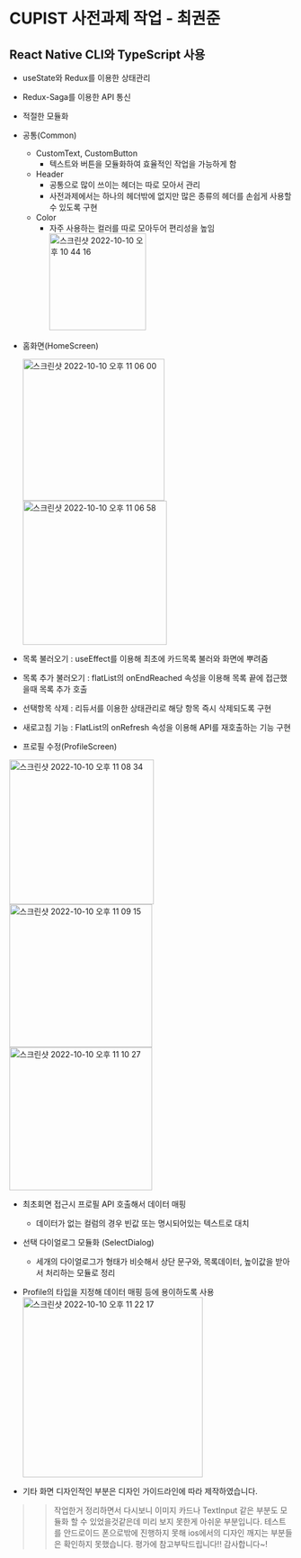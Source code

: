 # CUPIST 사전과제 작업 - 최권준

## React Native CLI와 TypeScript 사용
- useState와 Redux를 이용한 상태관리
- Redux-Saga를 이용한 API 통신
- 적절한 모듈화

- 공통(Common)
    - CustomText, CustomButton
        - 텍스트와 버튼을 모듈화하여 효율적인 작업을 가능하게 함
    - Header
        - 공통으로 많이 쓰이는 헤더는 따로 모아서 관리
        - 사전과제에서는 하나의 헤더밖에 없지만 많은 종류의 헤더를 손쉽게 사용할수 있도록 구현
    - Color
        - 자주 사용하는 컬러를 따로 모아두어 편리성을 높임
          <img width="172" alt="스크린샷 2022-10-10 오후 10 44 16" src="https://user-images.githubusercontent.com/89247938/194880429-78caf234-ad62-4bfc-9488-3c8fc8d10fb8.png">


- 홈화면(HomeScreen)

  <img width="252" alt="스크린샷 2022-10-10 오후 11 06 00" src="https://user-images.githubusercontent.com/89247938/194884810-376f6f38-8cf5-4824-aa7d-72d54c993b01.png"><img width="256" alt="스크린샷 2022-10-10 오후 11 06 58" src="https://user-images.githubusercontent.com/89247938/194885061-24af462a-4146-40f4-af93-620f1b5ae3ab.png">


- 목록 불러오기 : useEffect를 이용해 최초에 카드목록 불러와 화면에 뿌려줌
- 목록 추가 불러오기 : flatList의 onEndReached 속성을 이용해 목록 끝에 접근했을때 목록 추가 호출
- 선택항목 삭제 : 리듀서를 이용한 상태관리로 해당 항목 즉시 삭제되도록 구현
- 새로고침 기능 : FlatList의 onRefresh 속성을 이용해 API를 재호출하는 기능 구현

- 프로필 수정(ProfileScreen)


<img width="257" alt="스크린샷 2022-10-10 오후 11 08 34" src="https://user-images.githubusercontent.com/89247938/194885441-f42a59b3-5a01-4766-87e1-5a049c52a4e0.png"><img width="254" alt="스크린샷 2022-10-10 오후 11 09 15" src="https://user-images.githubusercontent.com/89247938/194885558-edec679c-87b6-4793-9970-ea9f98d5b7c0.png"><img width="254" alt="스크린샷 2022-10-10 오후 11 10 27" src="https://user-images.githubusercontent.com/89247938/194885809-76cd9e38-6aa1-4013-ae9e-1a8a3cfb3049.png">


- 최초회면 접근시 프로필 API 호출해서 데이터 매핑
    - 데이터가 없는 컬럼의 경우 빈값 또는 명시되어있는 텍스트로 대치
- 선택 다이얼로그 모듈화 (SelectDialog)
    - 세개의 다이얼로그가 형태가 비슷해서 상단 문구와, 목록데이터, 높이값을 받아서 처리하는 모듈로 정리
- Profile의 타입을 지정해 데이터 매핑 등에 용이하도록 사용
  <img width="320" alt="스크린샷 2022-10-10 오후 11 22 17" src="https://user-images.githubusercontent.com/89247938/194888236-06cdcee7-9ab3-4d74-b2f2-bf592b24e34d.png">

- 기타 화면 디자인적인 부분은 디자인 가이드라인에 따라 제작하였습니다.

>> 작업한거 정리하면서 다시보니 이미지 카드나 TextInput 같은 부분도 모듈화 할 수 있었을것같은데 미리 보지 못한게 아쉬운 부분입니다.
>> 테스트를 안드로이드 폰으로밖에 진행하지 못해 ios에서의 디자인 깨지는 부분들은 확인하지 못했습니다. 평가에 참고부탁드립니다!! 감사합니다~!
  
 
